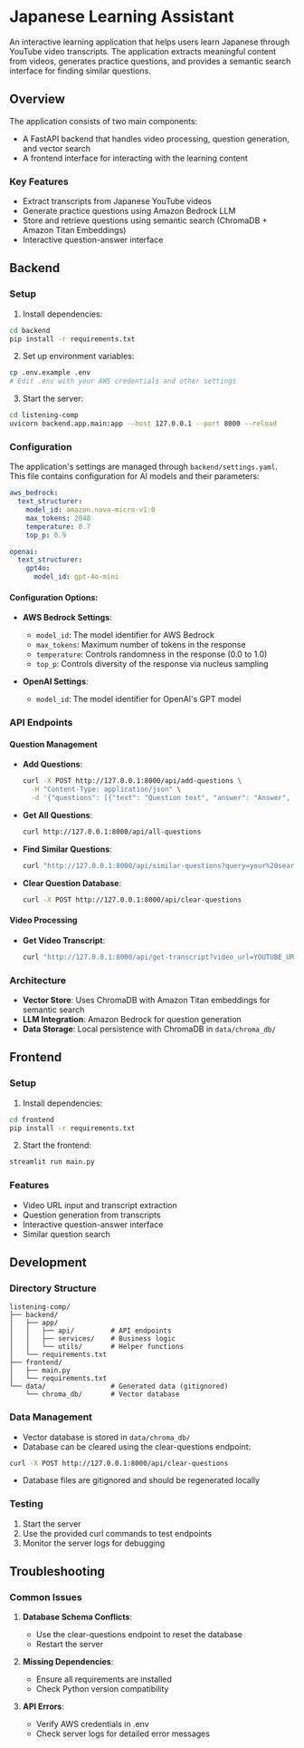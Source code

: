 # Japanese Learning Assistant

An interactive learning application that helps users learn Japanese through YouTube video transcripts. The application extracts meaningful content from videos, generates practice questions, and provides a semantic search interface for finding similar questions.

## Overview

The application consists of two main components:
- A FastAPI backend that handles video processing, question generation, and vector search
- A frontend interface for interacting with the learning content

### Key Features
- Extract transcripts from Japanese YouTube videos
- Generate practice questions using Amazon Bedrock LLM
- Store and retrieve questions using semantic search (ChromaDB + Amazon Titan Embeddings)
- Interactive question-answer interface

## Backend

### Setup

1. Install dependencies:
```bash
cd backend
pip install -r requirements.txt
```

2. Set up environment variables:
```bash
cp .env.example .env
# Edit .env with your AWS credentials and other settings
```

3. Start the server:
```bash
cd listening-comp
uvicorn backend.app.main:app --host 127.0.0.1 --port 8000 --reload
```

### Configuration

The application's settings are managed through `backend/settings.yaml`. This file contains configuration for AI models and their parameters:

```yaml
aws_bedrock:
  text_structurer:
    model_id: amazon.nova-micro-v1:0
    max_tokens: 2048
    temperature: 0.7
    top_p: 0.9

openai:
  text_structurer:
    gpt4o:
      model_id: gpt-4o-mini
```

#### Configuration Options:

- **AWS Bedrock Settings**:
  - `model_id`: The model identifier for AWS Bedrock
  - `max_tokens`: Maximum number of tokens in the response
  - `temperature`: Controls randomness in the response (0.0 to 1.0)
  - `top_p`: Controls diversity of the response via nucleus sampling

- **OpenAI Settings**:
  - `model_id`: The model identifier for OpenAI's GPT model

### API Endpoints

#### Question Management
- **Add Questions**:
  ```bash
  curl -X POST http://127.0.0.1:8000/api/add-questions \
    -H "Content-Type: application/json" \
    -d '{"questions": [{"text": "Question text", "answer": "Answer", "topic": "Topic"}]}'
  ```

- **Get All Questions**:
  ```bash
  curl http://127.0.0.1:8000/api/all-questions
  ```

- **Find Similar Questions**:
  ```bash
  curl "http://127.0.0.1:8000/api/similar-questions?query=your%20search%20query"
  ```

- **Clear Question Database**:
  ```bash
  curl -X POST http://127.0.0.1:8000/api/clear-questions
  ```

#### Video Processing
- **Get Video Transcript**:
  ```bash
  curl "http://127.0.0.1:8000/api/get-transcript?video_url=YOUTUBE_URL"
  ```

### Architecture

- **Vector Store**: Uses ChromaDB with Amazon Titan embeddings for semantic search
- **LLM Integration**: Amazon Bedrock for question generation
- **Data Storage**: Local persistence with ChromaDB in `data/chroma_db/`

## Frontend

### Setup

1. Install dependencies:
```bash
cd frontend
pip install -r requirements.txt
```

2. Start the frontend:
```bash
streamlit run main.py
```

### Features
- Video URL input and transcript extraction
- Question generation from transcripts
- Interactive question-answer interface
- Similar question search

## Development

### Directory Structure
```
listening-comp/
├── backend/
│   ├── app/
│   │   ├── api/         # API endpoints
│   │   ├── services/    # Business logic
│   │   └── utils/       # Helper functions
│   └── requirements.txt
├── frontend/
│   ├── main.py
│   └── requirements.txt
└── data/                # Generated data (gitignored)
    └── chroma_db/       # Vector database
```

### Data Management
- Vector database is stored in `data/chroma_db/`
- Database can be cleared using the clear-questions endpoint:
```bash
curl -X POST http://127.0.0.1:8000/api/clear-questions
```
- Database files are gitignored and should be regenerated locally

### Testing
1. Start the server
2. Use the provided curl commands to test endpoints
3. Monitor the server logs for debugging

## Troubleshooting

### Common Issues
1. **Database Schema Conflicts**:
   - Use the clear-questions endpoint to reset the database
   - Restart the server

2. **Missing Dependencies**:
   - Ensure all requirements are installed
   - Check Python version compatibility

3. **API Errors**:
   - Verify AWS credentials in .env
   - Check server logs for detailed error messages

